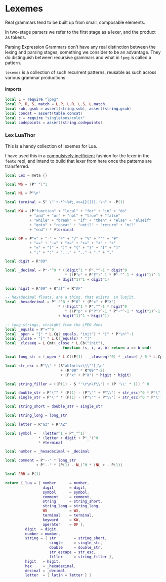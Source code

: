 # Lexemes


Real grammars tend to be built up from small, composable elements.


In two-stage parsers we refer to the first stage as a lexer, and the product
as tokens.


Parsing Expression Grammars don't have any real distinction between the
lexing and parsing stages, something we consider to be an advantage.  They do
distinguish between recursive grammars and what in ``lpeg`` is called a pattern.


``lexemes`` is a collection of such recurrent patterns, reusable as such across
various grammar productions.


#### imports

```lua
local L = require "lpeg"
local P, R, S, match = L.P, L.R, L.S, L.match
local sub, gsub = assert(string.sub), assert(string.gsub)
local concat = assert(table.concat)
local c = require "singletons/color"
local codepoints = assert(string.codepoints)
```
### Lex LuaThor

This is a handy collection of lexemes for Lua.


I have used this in a [compulsively inefficient](h://~/br/femto/lex)
fashion for the lexer in the ``femto`` repl, and intend to build that lexer from
here once the patterns are transferred.

```lua
local Lex = meta {}
```
```lua
local WS = (P" ")^1

local NL = P"\n"

local terminal = S" \"'+-*^~%#;,<>={}[]().:\n" + -P(1)

local KW = (P"function" + "local" + "for" + "in" + "do"
           + "and" + "or" + "not" + "true" + "false"
           + "while" + "break" + "if" + "then" + "else" + "elseif"
           + "goto" + "repeat" + "until" + "return" + "nil"
           + "end") * #terminal

local OP = P"+" + "-" + "*" + "/" + "%" + "^" + "#"
           + "==" + "~=" + "<=" + ">=" + "<" + ">"
           + "=" + "(" + ")" + "{" + "}" + "[" + "]"
           + ";" + ":" + "..." + ".." + "." + ","

local digit = R"09"

local _decimal = P"-"^0 * ((digit^1 * P"."^-1 * digit^0
                           * ((P"e" + P"E")^-1 * P"-"^-1 * digit^1)^-1
                        + digit^1)^1 + digit^1)

local higit = R"09" + R"af" + R"AF"

-- hexadecimal floats. are a thing. that exists. in luajit.
local _hexadecimal = P"-"^0 * P"0" * (P"x" + P"X")
                        * ((higit^1 * P"."^-1 * higit^0
                           * ((P"p" + P"P")^-1 * P"-"^-1 * higit^1)^-1
                        + higit^1)^1 + higit^1)

-- long strings, straight from the LPEG docs
local _equals = P"="^0
local _open = "[" * L.Cg(_equals, "init") * "[" * P"\n"^-1
local _close = "]" * L.C(_equals) * "]"
local _closeeq = L.Cmt(_close * L.Cb("init"),
                          function (s, i, a, b) return a == b end)

local long_str = (_open * L.C((P(1) - _closeeq)^0) * _close) / 0 * L.Cp()

local str_esc = P"\\" * (S"abfnrtvz\\\"'[]\n"
                         + (R"09" * R"09"^-2)
                         + (P"x" + P"X") * higit * higit)

local string_filler = ((P(1) - S "'\r\n\f\\") + (P '\\' * 1)) ^ 0

local double_str = P"\"" * (P(1) - (P"\"" + P"\\") + str_esc)^0 * P"\""
local single_str = P"\'" * (P(1) - (P"\'" + P"\\") + str_esc)^0 * P"\'"

local string_short = double_str + single_str

local string_long = long_str

local letter = R"az" + R"AZ"

local symbol =   (letter^1 + P"_"^1)
               * (letter + digit + P"_")^0
               * #terminal

local number = _hexadecimal + _decimal

local comment = P"--" * long_str
              + P"--" * (P(1) - NL)^0 * (NL + - P(1))

local ERR = P(1)
```
```lua
return { lua = { number      = number,
                 digit       = digit,
                 symbol      = symbol,
                 comment     = comment,
                 string      = string_short,
                 string_long = string_long,
                 WS          = WS,
                 terminal    = terminal,
                 keyword     = KW,
                 operator    = OP },
         digit  = digit,
         number = number,
         string = { str        = string_short,
                    single     = single_str,
                    double     = double_str,
                    str_escape = str_esc,
                    filler     = string_filler },
         higit   = higit,
         hex     = _hexadecimal,
         decimal = _decimal,
         letter  = { latin = letter } }
```
